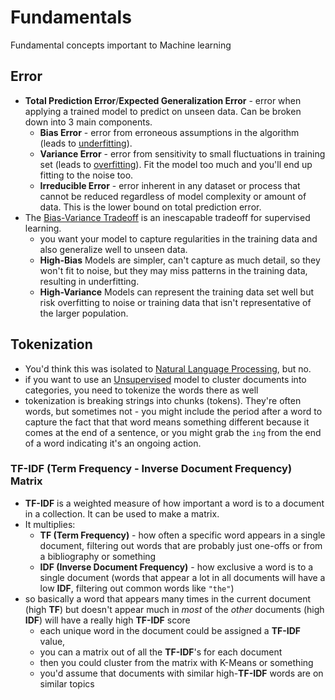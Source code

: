 # Fundamentals
Fundamental concepts important to Machine learning

## Error
- **Total Prediction Error**/**Expected Generalization Error** - error when applying a trained model to predict on unseen data. Can be broken down into 3 main components. 
    - **Bias Error** - error from erroneous assumptions in the algorithm (leads to [underfitting](https://en.wikipedia.org/wiki/Overfitting#Underfitting)). 
    - **Variance Error** - error from sensitivity to small fluctuations in training set (leads to [overfitting](https://en.wikipedia.org/wiki/Overfitting)). Fit the model too much and you'll end up fitting to the noise too.
    - **Irreducible Error** - error inherent in any dataset or process that cannot be reduced regardless of model complexity or amount of data. This is the lower bound on total prediction error.
- The [Bias-Variance Tradeoff](https://en.wikipedia.org/wiki/Bias%E2%80%93variance_tradeoff) is an inescapable tradeoff for supervised learning.
    - you want your model to capture regularities in the training data and also generalize well to unseen data.
    - **High-Bias** Models are simpler, can't capture as much detail, so they won't fit to noise, but they may miss patterns in the training data, resulting in underfitting.
    - **High-Variance** Models can represent the training data set well but risk overfitting to noise or training data that isn't representative of the larger population.

## Tokenization
- You'd think this was isolated to [Natural Language Processing](../categories/nlp.md), but no.
- if you want to use an [Unsupervised](../categories/ml.md) model to cluster documents into categories, you need to tokenize the words there as well
- tokenization is breaking strings into chunks (tokens). They're often words, but sometimes not - you  might include the period after a word to capture the fact that that word means something different because it comes at the end of a sentence, or you might grab the `ing` from the end of a word indicating it's an ongoing action.

### TF-IDF (Term Frequency - Inverse Document Frequency) Matrix
- **TF-IDF** is a weighted measure of how important a word is to a document in a collection. It can be used to make a matrix. 
- It multiplies:
    - **TF (Term Frequency)** - how often a specific word appears in a single document, filtering out words that are probably just one-offs or from a bibliography or something
    - **IDF (Inverse Document Frequency)** - how exclusive a word is to a single document (words that appear a lot in all documents will have a low **IDF**, filtering out common words like `"the"`)
- so basically a word that appears many times in the current document (high **TF**) but doesn't appear much in *most* of the *other* documents (high **IDF**) will have a really high **TF-IDF** score
    - each unique word in the document could be assigned a **TF-IDF** value, 
    - you can a matrix out of all the **TF-IDF**'s for each document
    - then you could cluster from the matrix with K-Means or something
    - you'd assume that documents with similar high-**TF-IDF** words are on similar topics